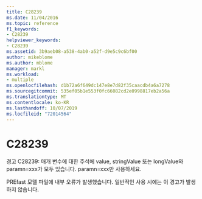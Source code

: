 ```yaml
---
title: C28239
ms.date: 11/04/2016
ms.topic: reference
f1_keywords:
- C28239
helpviewer_keywords:
- C28239
ms.assetid: 3b9aeb08-a538-4ab0-a52f-d9e5c9c6bf00
author: mikeblome
ms.author: mblome
manager: markl
ms.workload:
- multiple
ms.openlocfilehash: d1b72a6f649dc147e8e7d82f35caacdb4a6a7278
ms.sourcegitcommit: 535ef05b1e553f0fc66082cd2e0998817eb2a56a
ms.translationtype: MT
ms.contentlocale: ko-KR
ms.lasthandoff: 10/07/2019
ms.locfileid: "72014564"
---
```

# <a name="c28239"></a>C28239
경고 C28239: 매개 변수에 대한 주석에 value, stringValue 또는 longValue와 paramn=xxx가 모두 있습니다. paramn=xxx만 사용하세요.

 PREfast 모델 파일에 내부 오류가 발생했습니다. 일반적인 사용 시에는 이 경고가 발생하지 않습니다.